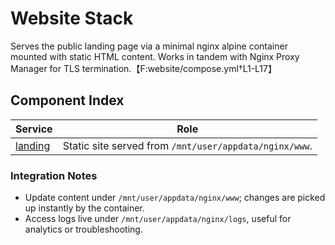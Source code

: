 # Website Stack

Serves the public landing page via a minimal nginx alpine container mounted with static HTML content. Works in tandem with Nginx Proxy Manager for TLS termination.【F:website/compose.yml†L1-L17】

## Component Index

| Service | Role |
| --- | --- |
| [landing](landing.md) | Static site served from `/mnt/user/appdata/nginx/www`. |

### Integration Notes
- Update content under `/mnt/user/appdata/nginx/www`; changes are picked up instantly by the container.
- Access logs live under `/mnt/user/appdata/nginx/logs`, useful for analytics or troubleshooting.
